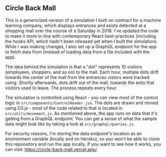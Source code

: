 ## Circle Back Mall

This is a genericized version of a simulation I built on contract for a machine learning company, which displays entrances and exists detected at a shopping mall over the course of a Saturday in 2018. I've updated the code to make it more in-line with contemporary React best-practices (including the hooks API, which hadn't been released yet when I built the simulation). While I was making changes, I also set up a GraphQL endpoint for the app to fetch data from (instead of loading data from a file included with the app).

The idea behind the simulation is that a "dot" represents 10 visitors (employees, shoppers, and so on) to the mall. Each hour, multiple dots drift towards the center of the mall from the entrances vistors were tracked using. Shortly afterwards, dots drift out of the mall, towards the exits that visitors used to leave. The process repeats every hour. 

The simulation is controlled using React - you can view most of the control logic in `src/components/ControlHeader.jsx`. The dots are drawn and moved using D3.js - most of the code related to that is located in `src/utils/movement.js`. As mentioned above, the app runs on data that it's getting from a GraphQL endpoint. You can get a sense of what the sample data might look like by taking a look at `src/graphql/queries.js`.

For security reasons, I'm storing the data endpoint's location as an environment variable (locally and on Heroku), so you won't be able to clone this repoository and run the app locally. If you want to see how it works, you can visit: https://circle-back-mall.vercel.app/
